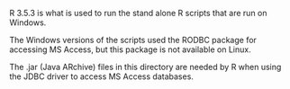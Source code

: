 R 3.5.3 is what is used to run the stand alone R scripts that are run on Windows.

The Windows versions of the scripts used the RODBC package for accessing MS Access, but
this package is not available on Linux.

The .jar (Java ARchive) files in this directory are needed by R when using the JDBC driver to
access MS Access databases.
